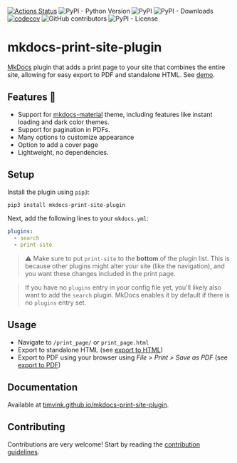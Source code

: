 [![Actions Status](https://github.com/timvink/mkdocs-print-site-plugin/workflows/pytest/badge.svg)](https://github.com/timvink/mkdocs-print-site-plugin/actions)
![PyPI - Python Version](https://img.shields.io/pypi/pyversions/mkdocs-print-site-plugin)
![PyPI](https://img.shields.io/pypi/v/mkdocs-print-site-plugin)
![PyPI - Downloads](https://img.shields.io/pypi/dm/mkdocs-print-site-plugin)
[![codecov](https://codecov.io/gh/timvink/mkdocs-print-site-plugin/branch/master/graph/badge.svg)](https://codecov.io/gh/timvink/mkdocs-print-site-plugin)
![GitHub contributors](https://img.shields.io/github/contributors/timvink/mkdocs-print-site-plugin)
![PyPI - License](https://img.shields.io/pypi/l/mkdocs-print-site-plugin)

# mkdocs-print-site-plugin

[MkDocs](https://www.mkdocs.org/) plugin that adds a print page to your site that combines the entire site, allowing for easy export to PDF and standalone HTML. See [demo](https://timvink.github.io/mkdocs-print-site-plugin/print_page.html).

## Features :star2:

- Support for [mkdocs-material](https://github.com/squidfunk/mkdocs-material) theme, including features like instant loading and dark color themes.
- Support for pagination in PDFs.
- Many options to customize appearance
- Option to add a cover page
- Lightweight, no dependencies.

## Setup

Install the plugin using `pip3`:

```bash
pip3 install mkdocs-print-site-plugin
```

Next, add the following lines to your `mkdocs.yml`:

```yml
plugins:
  - search
  - print-site
```

> ⚠️ Make sure to put `print-site` to the **bottom** of the plugin list. This is because other plugins might alter your site (like the navigation), and you want these changes included in the print page.

> If you have no `plugins` entry in your config file yet, you'll likely also want to add the `search` plugin. MkDocs enables it by default if there is no `plugins` entry set.

## Usage

- Navigate to `/print_page/` or `print_page.html`
- Export to standalone HTML (see [export to HTML](https://timvink.github.io/mkdocs-print-site-plugin/how-to/export-HTML.html))
- Export to PDF using your browser using *File > Print > Save as PDF*  (see [export to PDF](https://timvink.github.io/mkdocs-print-site-plugin/how-to/export-PDF.html))

## Documentation

Available at [timvink.github.io/mkdocs-print-site-plugin](https://timvink.github.io/mkdocs-print-site-plugin/).

## Contributing

Contributions are very welcome! Start by reading the [contribution guidelines](https://timvink.github.io/mkdocs-print-site-plugin/contributing.html).
